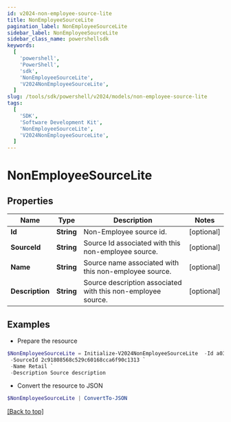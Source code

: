 ```yaml
---
id: v2024-non-employee-source-lite
title: NonEmployeeSourceLite
pagination_label: NonEmployeeSourceLite
sidebar_label: NonEmployeeSourceLite
sidebar_class_name: powershellsdk
keywords:
  [
    'powershell',
    'PowerShell',
    'sdk',
    'NonEmployeeSourceLite',
    'V2024NonEmployeeSourceLite',
  ]
slug: /tools/sdk/powershell/v2024/models/non-employee-source-lite
tags:
  [
    'SDK',
    'Software Development Kit',
    'NonEmployeeSourceLite',
    'V2024NonEmployeeSourceLite',
  ]
---
```


# NonEmployeeSourceLite

## Properties

| Name | Type | Description | Notes |
| --- | --- | --- | --- |
| **Id** | **String** | Non-Employee source id. | [optional] |
| **SourceId** | **String** | Source Id associated with this non-employee source. | [optional] |
| **Name** | **String** | Source name associated with this non-employee source. | [optional] |
| **Description** | **String** | Source description associated with this non-employee source. | [optional] |

## Examples

- Prepare the resource

```powershell
$NonEmployeeSourceLite = Initialize-V2024NonEmployeeSourceLite  -Id a0303682-5e4a-44f7-bdc2-6ce6112549c1 `
 -SourceId 2c91808568c529c60168cca6f90c1313 `
 -Name Retail `
 -Description Source description
```

- Convert the resource to JSON

```powershell
$NonEmployeeSourceLite | ConvertTo-JSON
```

[[Back to top]](#)
